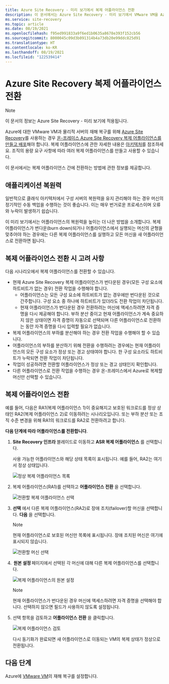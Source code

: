 ```yaml
---
title: Azure Site Recovery - 미리 보기에서 복제 어플라이언스 전환
description: 이 문서에서는 Azure Site Recovery - 미리 보기에서 VMware VM을 Azure로 복제하는 동안 다양한 복제 어플라이언스 간에 전환하는 방법을 설명합니다.
ms.service: site-recovery
ms.topic: article
ms.date: 08/19/2021
ms.openlocfilehash: f95ed991833a9f6ed1b0635a8678e393f152cb56
ms.sourcegitcommit: 8000045c09d3b091314b4a73db20e99ddc825d91
ms.translationtype: HT
ms.contentlocale: ko-KR
ms.lasthandoff: 08/19/2021
ms.locfileid: "122539414"
---
```

# <a name="switch-azure-site-recovery-replication-appliance"></a>Azure Site Recovery 복제 어플라이언스 전환

>[!NOTE]
> 이 문서의 정보는 Azure Site Recovery - 미리 보기에 적용됩니다.

Azure에 대한 VMware VM과 물리적 서버의 재해 복구를 위해 [Azure Site Recovery](site-recovery-overview.md)를 사용하는 경우 [온-프레미스 Azure Site Recovery 복제 어플라이언스를 만들고 배포](deploy-vmware-azure-replication-appliance-preview.md)해야 합니다. 복제 어플라이언스에 관한 자세한 내용은 [아키텍처](vmware-azure-architecture-preview.md)를 참조하세요. 조직의 용량 요구 사항에 따라 여러 복제 어플라이언스를 만들고 사용할 수 있습니다.

이 문서에서는 복제 어플라이언스 간에 전환하는 방법에 관한 정보를 제공합니다.

## <a name="application-resilience"></a>애플리케이션 복원력

일반적으로 클래식 아키텍처에서 구성 서버의 복원력을 유지 관리해야 하는 경우 머신의 정기적인 수동 백업을 수행하는 것이 좋습니다. 이는 매우 번거로운 프로세스이며 오류와 누락이 발생하기 쉽습니다.  

이 미리 보기에서는 어플라이언스의 복원력을 높이는 더 나은 방법을 소개합니다. 복제 어플라이언스가 번다운(burn down)되거나 어플라이언스에서 실행되는 머신의 균형을 맞추어야 하는 경우에는 다른 복제 어플라이언스를 실행하고 모든 머신을 새 어플라이언스로 전환하면 됩니다.


## <a name="consideration-for-switching-replication-appliance"></a>복제 어플라이언스 전환 시 고려 사항

다음 시나리오에서 복제 어플라이언스를 전환할 수 있습니다.

- 현재 Azure Site Recovery 복제 어플라이언스가 번다운된 경우(모든 구성 요소에 하트비트가 없는 경우) 전환 작업을 수행해야 합니다.
  - 어플라이언스는 모든 구성 요소에 하트비트가 없는 경우에만 번다운된 것으로 간주합니다. 구성 요소 중 하나에 하트비트가 있더라도 전환 작업이 차단됩니다.
  - 현재 어플라이언스가 번다운된 경우 전환하려는 머신에 액세스하려면 자격 증명을 다시 제공해야 합니다. 부하 분산 중이고 현재 어플라이언스가 계속 중요하지 않은 상태이면 자격 증명이 자동으로 선택되며 다른 어플라이언스로 전환하는 동안 자격 증명을 다시 입력할 필요가 없습니다.
- 복제 어플라이언스의 부하를 분산해야 하는 경우 전환 작업을 수행해야 할 수 있습니다.
- 어플라이언스의 부하를 분산하기 위해 전환을 수행하려는 경우에는 현재 어플라이언스의 모든 구성 요소가 정상 또는 경고 상태여야 합니다. 한 구성 요소라도 하트비트가 누락되면 전환 작업이 차단됩니다.
-  작업이 성공하려면 전환할 어플라이언스가 정상 또는 경고 상태인지 확인합니다.
-  다른 어플라이언스로 전환 작업을 수행하는 경우 온-프레미스에서 Azure로 복제할 머신만 선택할 수 있습니다.  


## <a name="switch-a-replication-appliance"></a>복제 어플라이언스 전환

예를 들어, 다음은 RA1(복제 어플라이언스 1)이 중요해지고 보호된 워크로드를 정상 상태인 RA2(복제 어플라이언스 2)로 이동하려는 시나리오입니다. 또는 부하 분산 또는 조직 수준 변경을 위해 RA1의 워크로드를 RA2로 전환하려고 합니다.

**다음 단계에 따라 어플라이언스를 전환합니다**.

1. **Site Recovery 인프라** 블레이드로 이동하고 **ASR 복제 어플라이언스** 를 선택합니다.

   사용 가능한 어플라이언스와 해당 상태 목록이 표시됩니다. 예를 들어, RA2는 여기서 정상 상태입니다.

   ![정상 복제 어플라이언스 목록](./media/switch-replication-appliance-preview/appliance-health.png)

2. 복제 어플라이언스(RA1)를 선택하고  **어플라이언스 전환** 을 선택합니다.

   ![전환할 복제 어플라이언스 선택](./media/switch-replication-appliance-preview/select-switch-appliance.png)


3. **선택** 에서 다른 복제 어플라이언스(RA2)로 장애 조치(failover)할 머신을 선택합니다. **다음** 을 선택합니다.

   >[!NOTE]
   > 현재 어플라이언스로 보호된 머신만 목록에 표시됩니다. 장애 조치된 머신은 여기에 표시되지 않습니다.  

    ![전환할 머신 선택](./media/switch-replication-appliance-preview/select-machines.png)

4.  **원본 설정** 페이지에서 선택된 각 머신에 대해 다른 복제 어플라이언스를 선택합니다.

   ![복제 어플라이언스의 원본 설정](./media/switch-replication-appliance-preview/source-settings.png)

   >[!NOTE]
   > 현재 어플라이언스가 번다운된 경우 머신에 액세스하려면 자격 증명을 선택해야 합니다. 선택하지 않으면 필드가 사용하지 않도록 설정됩니다.

5. 선택 항목을 검토하고 **어플라이언스 전환** 을 클릭합니다.

   ![복제 어플라이언스 검토](./media/switch-replication-appliance-preview/review-switch-appliance.png)

   다시 동기화가 완료되면 새 어플라이언스로 이동되는 VM의 복제 상태가 정상으로 전환됩니다.

## <a name="next-steps"></a>다음 단계
Azure에 [VMware VM](vmware-azure-tutorial.md)의 재해 복구를 설정합니다.
